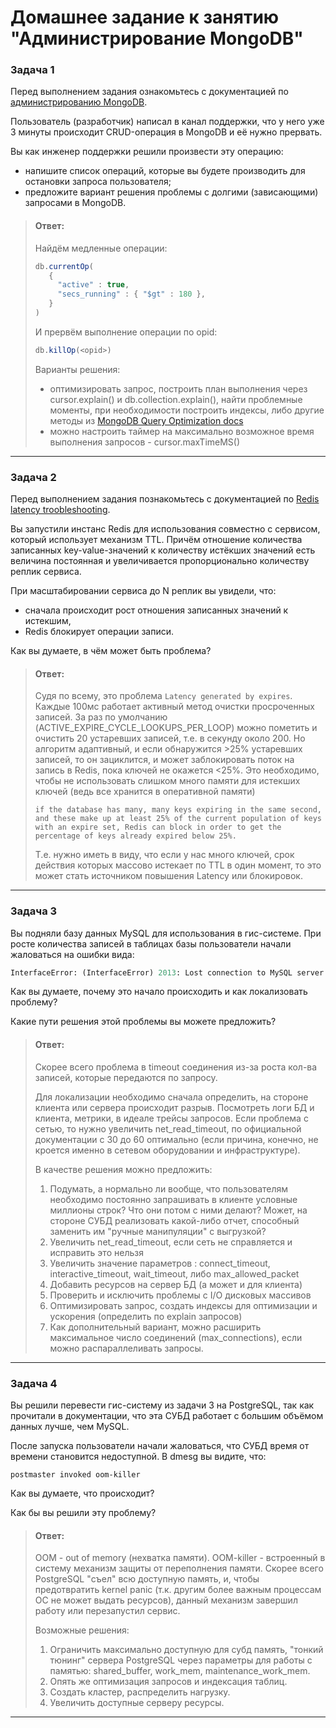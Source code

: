 # Домашнее задание к занятию "Администрирование MongoDB"

### Задача 1
Перед выполнением задания ознакомьтесь с документацией по [администрированию MongoDB](https://docs.mongodb.com/manual/administration/).

Пользователь (разработчик) написал в канал поддержки, что у него уже 3 минуты происходит CRUD-операция в MongoDB и её 
нужно прервать. 

Вы как инженер поддержки решили произвести эту операцию:

- напишите список операций, которые вы будете производить для остановки запроса пользователя;
- предложите вариант решения проблемы с долгими (зависающими) запросами в MongoDB.


> #### Ответ:
> Найдём медленные операции: 
> ```js
> db.currentOp(
>    {
>      "active" : true,
>      "secs_running" : { "$gt" : 180 },
>    }
> )
> ```
> 
> И прервём выполнение операции по opid:
> ```js
> db.killOp(<opid>)
> ```
> 
> Варианты решения: 
> - оптимизировать запрос, построить план выполнения через cursor.explain() и db.collection.explain(), найти проблемные моменты, при необходимости построить индексы, либо другие методы из [MongoDB Query Optimization docs](https://www.mongodb.com/docs/manual/core/query-optimization/)
> - можно настроить таймер на максимально возможное время выполнения запросов - cursor.maxTimeMS(<time limit>)


---

### Задача 2
Перед выполнением задания познакомьтесь с документацией по [Redis latency troobleshooting](https://redis.io/topics/latency).

Вы запустили инстанс Redis для использования совместно с сервисом, который использует механизм TTL. 
Причём отношение количества записанных key-value-значений к количеству истёкших значений есть величина постоянная и
увеличивается пропорционально количеству реплик сервиса. 

При масштабировании сервиса до N реплик вы увидели, что:

- сначала происходит рост отношения записанных значений к истекшим,
- Redis блокирует операции записи.

Как вы думаете, в чём может быть проблема?


> #### Ответ:
> Судя по всему, это проблема `Latency generated by expires`.  
> Каждые 100мс работает активный метод очистки просроченных записей. 
> За раз по умолчанию (ACTIVE_EXPIRE_CYCLE_LOOKUPS_PER_LOOP) можно пометить и очистить 20 устаревших записей, т.е. в секунду около 200.
> Но алгоритм адаптивный, и если обнаружится >25% устаревших записей, то он зациклится, и может заблокировать поток на запись в Redis, пока ключей не окажется <25%.
> Это необходимо, чтобы не использовать слишком много памяти для истекших ключей (ведь все хранится в оперативной памяти)  
> 
> `if the database has many, many keys expiring in the same second, and these make up at least 25% of the current population of keys with an expire set, Redis can block in order to get the percentage of keys already expired below 25%.`
> 
> Т.е. нужно иметь в виду, что если у нас много ключей, срок действия которых массово истекает по TTL в один момент, то это может стать источником повышения Latency или блокировок.


---

### Задача 3
Вы подняли базу данных MySQL для использования в гис-системе. При росте количества записей в таблицах базы
пользователи начали жаловаться на ошибки вида:
```python
InterfaceError: (InterfaceError) 2013: Lost connection to MySQL server during query u'SELECT..... '
```
Как вы думаете, почему это начало происходить и как локализовать проблему?

Какие пути решения этой проблемы вы можете предложить?

> #### Ответ:
> Скорее всего проблема в timeout соединения из-за роста кол-ва записей, которые передаются по запросу. 
> 
> Для локализации необходимо сначала определить, на стороне клиента или сервера происходит разрыв. Посмотреть логи БД и клиента, метрики, в идеале трейсы запросов.
> Если проблема с сетью, то нужно увеличить net_read_timeout, по официальной документации с 30 до 60 оптимально
> (если причина, конечно, не кроется именно в сетевом оборудовании и инфраструктуре).
> 
> В качестве решения можно предложить:
> 1. Подумать, а нормально ли вообще, что пользователям необходимо постоянно запрашивать в клиенте условные миллионы строк? 
> Что они потом с ними делают? Может, на стороне СУБД реализовать какой-либо отчет, способный заменить им "ручные манипуляции" с выгрузкой?
> 2. Увеличить net_read_timeout, если сеть не справляется и исправить это нельзя
> 3. Увеличить значение параметров : connect_timeout, interactive_timeout, wait_timeout, либо max_allowed_packet 
> 4. Добавить ресурсов на сервер БД (а может и для клиента)
> 5. Проверить и исключить проблемы с I/O дисковых массивов
> 6. Оптимизировать запрос, создать индексы для оптимизации и ускорения (определить по explain запросов)
> 7. Как дополнительный вариант, можно расширить максимальное число соединений (max_connections), если можно распараллеливать запросы.



---

### Задача 4
Вы решили перевести гис-систему из задачи 3 на PostgreSQL, так как прочитали в документации, что эта СУБД работает с 
большим объёмом данных лучше, чем MySQL.

После запуска пользователи начали жаловаться, что СУБД время от времени становится недоступной. В dmesg вы видите, что:

`postmaster invoked oom-killer`

Как вы думаете, что происходит?

Как бы вы решили эту проблему?

> #### Ответ:
> OOM - out of memory (нехватка памяти). OOM-killer - встроенный в систему механизм защиты от переполнения памяти. 
> Скорее всего PostgreSQL "съел" всю доступную память, и, чтобы предотвратить kernel panic (т.к. другим более важным процессам ОС не может выдать ресурсов), данный механизм завершил работу 
> или перезапустил сервис. 
> 
> Возможные решения:
> 1. Ограничить максимально доступную для субд память, "тонкий тюнинг" сервера PostgreSQL через параметры для работы с памятью: shared_buffer, work_mem, maintenance_work_mem.
> 2. Опять же оптимизация запросов и индексация таблиц.
> 3. Создать кластер, распределить нагрузку.
> 4. Увеличить доступные серверу ресурсы.


---
